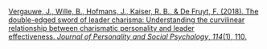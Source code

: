 
[Vergauwe, J., Wille, B., Hofmans, J., Kaiser, R. B., & De Fruyt, F. (2018). The double-edged sword of leader charisma: Understanding the curvilinear relationship between charismatic personality and leader effectiveness. _Journal of Personality and Social Psychology_, _114_(1), 110.](https://psycnet.apa.org/buy/2017-23344-001)